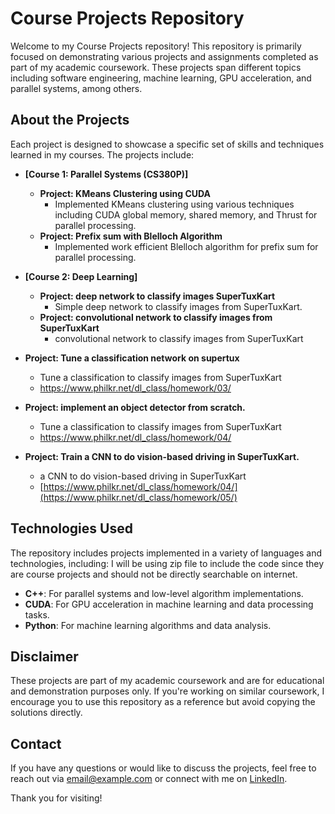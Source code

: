 # Course Projects Repository

Welcome to my Course Projects repository! This repository is primarily focused on demonstrating various projects and assignments completed as part of my academic coursework. These projects span different topics including software engineering, machine learning, GPU acceleration, and parallel systems, among others.

## About the Projects

Each project is designed to showcase a specific set of skills and techniques learned in my courses. The projects include:

- **[Course 1: Parallel Systems (CS380P)]**
  - **Project: KMeans Clustering using CUDA**
    - Implemented KMeans clustering using various techniques including CUDA global memory, shared memory, and Thrust for parallel processing.
  - **Project: Prefix sum with Blelloch Algorithm**
    - Implemented work efficient Blelloch algorithm for prefix sum for parallel processing.

- **[Course 2: Deep Learning]**
  - **Project: deep network to classify images SuperTuxKart**
    - Simple deep network to classify images from SuperTuxKart.
  - **Project: convolutional network to classify images from SuperTuxKart**
    - convolutional network to classify images from SuperTuxKart
 - **Project: Tune a classification network on supertux**
    - Tune a classification to classify images from SuperTuxKart
    - https://www.philkr.net/dl_class/homework/03/
 - **Project: implement an object detector from scratch.**
    - Tune a classification to classify images from SuperTuxKart
    - https://www.philkr.net/dl_class/homework/04/
 - **Project: Train a CNN to do vision-based driving in SuperTuxKart.**
    - a CNN to do vision-based driving in SuperTuxKart
    - [https://www.philkr.net/dl_class/homework/04/](https://www.philkr.net/dl_class/homework/05/)




## Technologies Used

The repository includes projects implemented in a variety of languages and technologies, including:
I will be using zip file to include the code since they are course projects and should not be directly searchable on internet.

- **C++**: For parallel systems and low-level algorithm implementations.
- **CUDA**: For GPU acceleration in machine learning and data processing tasks.
- **Python**: For machine learning algorithms and data analysis.


## Disclaimer

These projects are part of my academic coursework and are for educational and demonstration purposes only. If you're working on similar coursework, I encourage you to use this repository as a reference but avoid copying the solutions directly.

## Contact

If you have any questions or would like to discuss the projects, feel free to reach out via [email@example.com](mailto:email@example.com) or connect with me on [LinkedIn](https://www.linkedin.com/in/your-linkedin).

Thank you for visiting!
